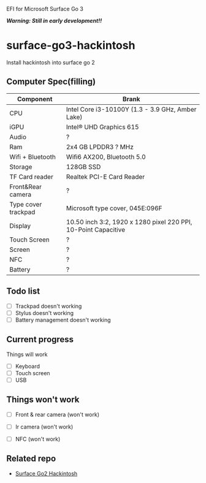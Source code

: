 EFI for Microsoft Surface Go 3

***Warning: Still in early development!!***

# surface-go3-hackintosh
Install hackintosh into surface go 2

## Computer Spec(filling)

| Component        | Brank                              |
| ---------------- | ---------------------------------- |
| CPU              | Intel Core i3-10100Y (1.3 - 3.9 GHz, Amber Lake) |
| iGPU             | Intel® UHD Graphics 615            |
| Audio            | ?          |
| Ram              | 2x4 GB LPDDR3 ? MHz                |
| Wifi + Bluetooth |   Wifi6 AX200, Bluetooth 5.0  |
| Storage             | 128GB SSD       |
| TF Card reader | Realtek PCI-E Card Reader |
|Front&Rear camera| ? |
|Type cover trackpad|Microsoft type cover, 045E:096F|
|Display|10.50 inch 3:2, 1920 x 1280 pixel 220 PPI, 10-Point Capacitive|
|Touch Screen| ? |
|Screen| ? |
|NFC| ? |
|Battery| ? |

## Todo list
- [ ] Trackpad doesn't working
- [ ] Stylus doesn't working
- [ ] Battery management doesn't working

## Current progress
Things will work
- [ ] Keyboard
- [ ] Touch screen
- [ ] USB

## Things won't work
- [ ] Front & rear camera (won't work)
- [ ] Ir camera (won't work)
- [ ] NFC (won't work)


## Related repo
* [Surface Go2 Hackintosh](https://github.com/kingo132/surface-go2-hackintosh)
